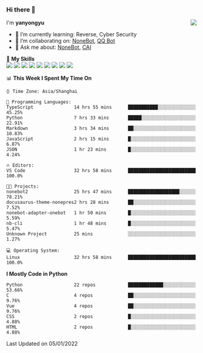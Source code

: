 ### Hi there 👋

<a href="#">
  <img align="right" src="https://github-readme-stats.vercel.app/api?username=yanyongyu&count_private=true&show_icons=true&bg_color=15,f2f7fd,E0EAFC" />
</a>

I'm **yanyongyu**

- 🌱 I’m currently learning: Reverse, Cyber Security
- 👯 I’m collaborating on: [NoneBot](https://github.com/nonebot), [QQ Bot](https://github.com/Mrs4s/go-cqhttp)
- 💬 Ask me about: [NoneBot](https://github.com/nonebot), [CAI](https://github.com/cscs181/CAI)

🌟 **My Skills**  
![](https://img.shields.io/badge/-Python-3e74a2?style=flat-square&logo=Python&logoColor=fff)
![](https://img.shields.io/badge/-Node.js-339933?style=flat-square&logo=Node.js&logoColor=fff)
![](https://img.shields.io/badge/-Vue-4fc08d?style=flat-square&logo=Vue.js&logoColor=fff)
![](https://img.shields.io/badge/-React-2d98ce?style=flat-square&logo=React&logoColor=fff)
![](https://img.shields.io/badge/-Docker-2496ED?style=flat-square&logo=Docker&logoColor=fff)
![](https://img.shields.io/badge/-Linux-000000?style=flat-square&logo=Linux&logoColor=fff)
![](https://img.shields.io/badge/-MySQL-4479A1?style=flat-square&logo=MySQL&logoColor=fff)
![](https://img.shields.io/badge/-Redis-DC382D?style=flat-square&logo=Redis&logoColor=fff)
![](https://img.shields.io/badge/-MongoDB-47A248?style=flat-square&logo=MongoDB&logoColor=fff)

<!--START_SECTION:waka-->
📊 **This Week I Spent My Time On** 

```text
⌚︎ Time Zone: Asia/Shanghai

💬 Programming Languages: 
TypeScript               14 hrs 55 mins      ███████████░░░░░░░░░░░░░░   45.25% 
Python                   7 hrs 33 mins       █████░░░░░░░░░░░░░░░░░░░░   22.91% 
Markdown                 3 hrs 34 mins       ██░░░░░░░░░░░░░░░░░░░░░░░   10.83% 
JavaScript               2 hrs 15 mins       █░░░░░░░░░░░░░░░░░░░░░░░░   6.87% 
JSON                     1 hr 23 mins        █░░░░░░░░░░░░░░░░░░░░░░░░   4.24%

🔥 Editors: 
VS Code                  32 hrs 58 mins      █████████████████████████   100.0%

🐱‍💻 Projects: 
nonebot2                 25 hrs 47 mins      ███████████████████░░░░░░   78.21% 
docusaurus-theme-nonepres2 hrs 28 mins       ██░░░░░░░░░░░░░░░░░░░░░░░   7.52% 
nonebot-adapter-onebot   1 hr 50 mins        █░░░░░░░░░░░░░░░░░░░░░░░░   5.59% 
nb-cli                   1 hr 48 mins        █░░░░░░░░░░░░░░░░░░░░░░░░   5.47% 
Unknown Project          25 mins             ░░░░░░░░░░░░░░░░░░░░░░░░░   1.27%

💻 Operating System: 
Linux                    32 hrs 58 mins      █████████████████████████   100.0%

```

**I Mostly Code in Python** 

```text
Python                   22 repos            █████████████░░░░░░░░░░░░   53.66% 
C                        4 repos             ██░░░░░░░░░░░░░░░░░░░░░░░   9.76% 
Vue                      4 repos             ██░░░░░░░░░░░░░░░░░░░░░░░   9.76% 
CSS                      2 repos             █░░░░░░░░░░░░░░░░░░░░░░░░   4.88% 
HTML                     2 repos             █░░░░░░░░░░░░░░░░░░░░░░░░   4.88%

```



 Last Updated on 05/01/2022
<!--END_SECTION:waka-->
